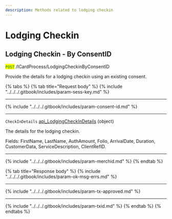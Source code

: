 ```yaml
---
description: Methods related to lodging checkin
---
```


# Lodging Checkin

## Lodging Checkin - By ConsentID

<mark style="color:green;">`POST`</mark> /ICardProcess/LodgingCheckinByConsentID

Provide the details for a lodging checkin using an existing consent.

{% tabs %}
{% tab title="Request body" %}
{% include "../../../.gitbook/includes/param-sess-key.md" %}

***

{% include "../../../.gitbook/includes/param-consent-id.md" %}

***

`CheckInDetails` [api\_LodgingCheckInDetails](../soap-object-dictionary.md#api_lodgingcheckindetails) (object)

The details for the lodging checkin.

Fields: FirstName, LastName, AuthAmount, Folio, ArrivalDate, Duration, CustomerData, ServiceDescription, ClientRefID.

***

{% include "../../../.gitbook/includes/param-merchid.md" %}
{% endtab %}

{% tab title="Response body" %}
{% include "../../../.gitbook/includes/param-ok-msg-errs.md" %}

***

{% include "../../../.gitbook/includes/param-tx-approved.md" %}

***

{% include "../../../.gitbook/includes/param-txid.md" %}
{% endtab %}
{% endtabs %}


